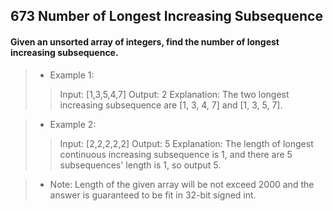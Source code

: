 ## 673 Number of Longest Increasing Subsequence
#### Given an unsorted array of integers, find the number of longest increasing subsequence.

>* Example 1:
>> Input: [1,3,5,4,7]
>> Output: 2
>> Explanation: The two longest increasing subsequence are [1, 3, 4, 7] and [1, 3, 5, 7].

>* Example 2:
>> Input: [2,2,2,2,2]
>> Output: 5
>> Explanation: The length of longest continuous increasing subsequence is 1, and there are 5 subsequences' length is 1, so output 5.

>* Note: Length of the given array will be not exceed 2000 and the answer is guaranteed to be fit in 32-bit signed int.
